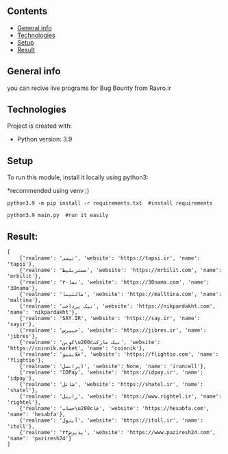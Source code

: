## Contents
* [General info](#general-info)
* [Technologies](#technologies)
* [Setup](#setup)
* [Result](#result)

## General info
you can recive live programs for Bug Bounty from Ravro.ir
	
## Technologies
Project is created with:
* Python version: 3.9
	
## Setup
To run this module, install it locally using python3:

*recommended using venv ;)

```
python3.9 -m pip install -r requirements.txt  #install requirements
```
```
python3.9 main.py  #run it easily
```


## Result:
```
[
    {'realname': 'تپسی', 'website': 'https://tapsi.ir', 'name': 'tapsi'},
    {'realname': 'مستربلیط', 'website': 'https://mrbilit.com', 'name': 'mrbilit'},
    {'realname': '۳۰نما', 'website': 'https://30nama.com', 'name': '30nama'},
    {'realname': 'مالتینا', 'website': 'https://malltina.com', 'name': 'maltina'},
    {'realname': 'نیک پرداخت', 'website': 'https://nikpardakht.com', 'name': 'nikpardakht'},
    {'realname': 'SAY.IR', 'website': 'https://say.ir', 'name': 'sayir'},
    {'realname': 'جیبرس', 'website': 'https://jibres.ir', 'name': 'jibres'},
    {'realname': 'کوین\u200cنیک مارکت', 'website': 'https://coinnik.market', 'name': 'coinnik'},
    {'realname': 'فلایتیو', 'website': 'https://flightio.com', 'name': 'flightio'},
    {'realname': 'ایرانسل', 'website': None, 'name': 'irancell'},
    {'realname': 'IDPay', 'website': 'https://idpay.ir', 'name': 'idpay'},
    {'realname': 'شاتل', 'website': 'https://shatel.ir', 'name': 'shatel'},
    {'realname': 'رایتل', 'website': 'https://www.rightel.ir', 'name': 'rightel'},
    {'realname': 'حساب\u200cفا', 'website': 'https://hesabfa.com', 'name': 'hesabfa'},
    {'realname': 'آیتول', 'website': 'https://itoll.ir', 'name': 'itoll'},
    {'realname': 'پذیرش۲۴', 'website': 'https://www.paziresh24.com', 'name': 'paziresh24'}
]
```

